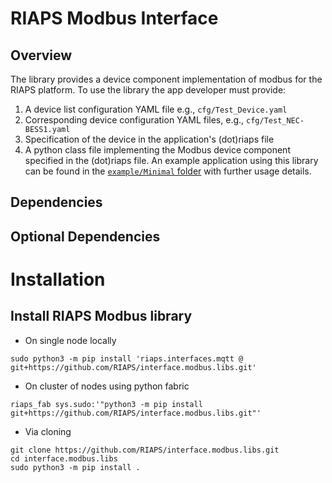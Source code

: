 # RIAPS Modbus Interface

## Overview
The library provides a device component implementation of modbus for the RIAPS platform.
To use the library the app developer must provide:
1. A device list configuration YAML file e.g., `cfg/Test_Device.yaml`
2. Corresponding device configuration YAML files, e.g., `cfg/Test_NEC-BESS1.yaml`
3. Specification of the device in the application's (dot)riaps file
4. A python class file implementing the Modbus device component specified in the (dot)riaps file. 
An example application using this library can be found in the [`example/Minimal` folder](https://github.com/RIAPS/interface.modbus.libs/tree/main/example/Minimal) with further usage details. 


## Dependencies

## Optional Dependencies

# Installation

## Install RIAPS Modbus library

* On single node locally
```commandline
sudo python3 -m pip install 'riaps.interfaces.mqtt @ git+https://github.com/RIAPS/interface.modbus.libs.git'
```
* On cluster of nodes using python fabric
```commandline
riaps_fab sys.sudo:'"python3 -m pip install git+https://github.com/RIAPS/interface.modbus.libs.git"'
```

* Via cloning
```commandline
git clone https://github.com/RIAPS/interface.modbus.libs.git
cd interface.modbus.libs
sudo python3 -m pip install .
```